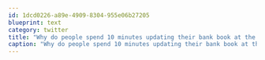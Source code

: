 ```yaml
---
id: 1dcd0226-a89e-4909-8304-955e06b27205
blueprint: text
category: twitter
title: "Why do people spend 10 minutes updating their bank book at the ATM when there's a huge line behind them?"
caption: "Why do people spend 10 minutes updating their bank book at the ATM when there's a huge line behind them?"
---
```

